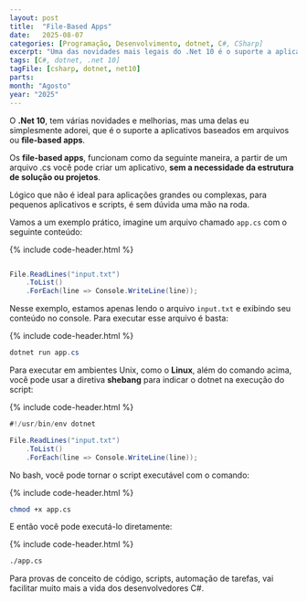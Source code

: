 ```yaml
---
layout: post
title:  "File-Based Apps"
date:   2025-08-07
categories: [Programação, Desenvolvimento, dotnet, C#, CSharp]
excerpt: "Uma das novidades mais legais do .Net 10 é o suporte a aplicativos baseados em arquivos."
tags: [C#, dotnet, .net 10]
tagFile: [csharp, dotnet, net10]
parts: 
month: "Agosto"
year: "2025"
---
```

O **.Net 10**, tem várias novidades e melhorias, mas uma delas eu simplesmente adorei, que é o suporte a aplicativos baseados em arquivos ou **file-based apps**.

Os **file-based apps**, funcionam como da seguinte maneira, a partir de um arquivo .cs você pode criar um aplicativo, **sem a necessidade da estrutura de solução ou projetos**. 

Lógico que não é ideal para aplicações grandes ou complexas, para pequenos aplicativos e scripts, é sem dúvida uma mão na roda.

Vamos a um exemplo prático, imagine um arquivo chamado `app.cs` com o seguinte conteúdo:

{% include code-header.html %}
```csharp

File.ReadLines("input.txt")
	.ToList()
	.ForEach(line => Console.WriteLine(line));

```
Nesse exemplo, estamos apenas lendo o arquivo `input.txt` e exibindo seu conteúdo no console.
Para executar esse arquivo é basta:

{% include code-header.html %}
```powershell
dotnet run app.cs
```

Para executar em ambientes Unix, como o **Linux**, além do comando acima, você pode usar a diretiva **shebang** para indicar o dotnet na execução do script:

{% include code-header.html %}
```csharp
#!/usr/bin/env dotnet

File.ReadLines("input.txt")
	.ToList()
	.ForEach(line => Console.WriteLine(line));

```
No bash, você pode tornar o script executável com o comando:

{% include code-header.html %}
```bash
chmod +x app.cs
```

E então você pode executá-lo diretamente:

{% include code-header.html %}
```bash
./app.cs
```	

Para provas de conceito de código, scripts, automação de tarefas, vai facilitar muito mais a vida dos desenvolvedores C#.
